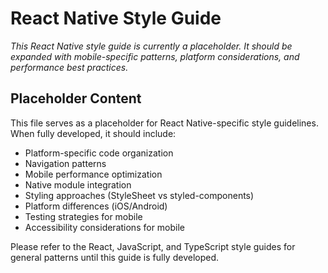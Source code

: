 # React Native Style Guide

*This React Native style guide is currently a placeholder. It should be expanded with mobile-specific patterns, platform considerations, and performance best practices.*

## Placeholder Content

This file serves as a placeholder for React Native-specific style guidelines. When fully developed, it should include:

- Platform-specific code organization
- Navigation patterns
- Mobile performance optimization
- Native module integration
- Styling approaches (StyleSheet vs styled-components)
- Platform differences (iOS/Android)
- Testing strategies for mobile
- Accessibility considerations for mobile

Please refer to the React, JavaScript, and TypeScript style guides for general patterns until this guide is fully developed.